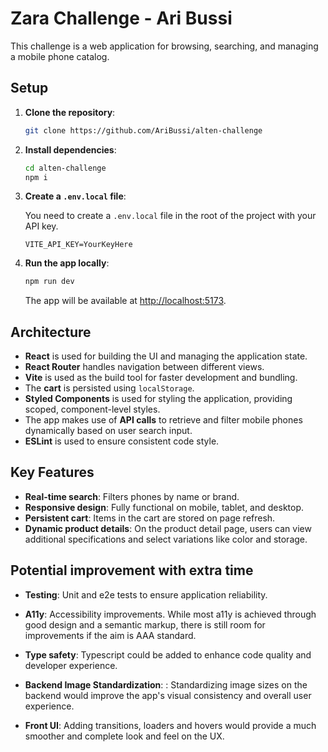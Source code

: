 # Zara Challenge - Ari Bussi

This challenge is a web application for browsing, searching, and managing a mobile phone catalog.

## Setup

1. **Clone the repository**:

   ```bash
   git clone https://github.com/AriBussi/alten-challenge
   ```

2. **Install dependencies**:

   ```bash
   cd alten-challenge
   npm i
   ```

3. **Create a `.env.local` file**:

   You need to create a `.env.local` file in the root of the project with your API key.

   ```plaintext
   VITE_API_KEY=YourKeyHere
   ```

4. **Run the app locally**:

   ```bash
   npm run dev
   ```

   The app will be available at [http://localhost:5173](http://localhost:5173).

## Architecture

- **React** is used for building the UI and managing the application state.
- **React Router** handles navigation between different views.
- **Vite** is used as the build tool for faster development and bundling.
- The **cart** is persisted using `localStorage`.
- **Styled Components** is used for styling the application, providing scoped, component-level styles.
- The app makes use of **API calls** to retrieve and filter mobile phones dynamically based on user search input.
- **ESLint** is used to ensure consistent code style.

## Key Features

- **Real-time search**: Filters phones by name or brand.
- **Responsive design**: Fully functional on mobile, tablet, and desktop.
- **Persistent cart**: Items in the cart are stored on page refresh.
- **Dynamic product details**: On the product detail page, users can view additional specifications and select variations like color and storage.

## Potential improvement with extra time

- **Testing**: Unit and e2e tests to ensure application reliability.

- **A11y**: Accessibility improvements. While most a11y is achieved through good design and a semantic markup, there is still room for improvements if the aim is AAA standard.

- **Type safety**: Typescript could be added to enhance code quality and developer experience.

- **Backend Image Standardization**: : Standardizing image sizes on the backend would improve the app's visual consistency and overall user experience.

- **Front UI**: Adding transitions, loaders and hovers would provide a much smoother and complete look and feel on the UX.

